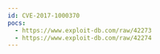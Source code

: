 ```yaml
---
id: CVE-2017-1000370
pocs:
  - https://www.exploit-db.com/raw/42273
  - https://www.exploit-db.com/raw/42274
---
```

